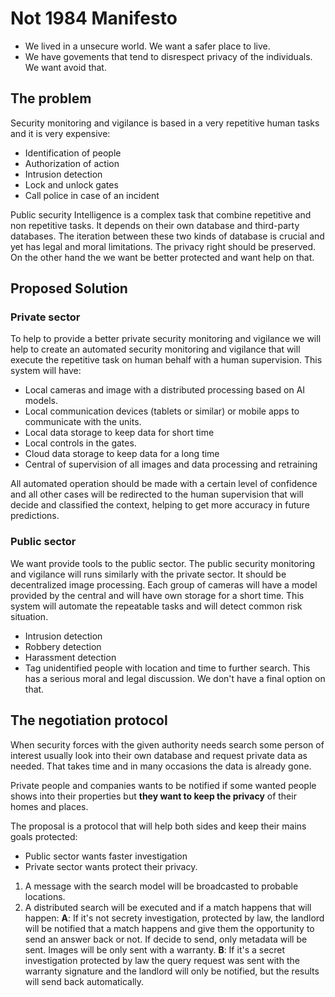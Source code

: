 # Not 1984 Manifesto

- We lived in a unsecure world. We want a safer place to live.
- We have govements that tend to disrespect privacy of the individuals. We want avoid that.

## The problem

Security monitoring and vigilance is based in a very repetitive human tasks and it is very expensive:

- Identification of people
- Authorization of action
- Intrusion detection
- Lock and unlock gates
- Call police in case of an incident

Public security Intelligence is a complex task that combine repetitive and non repetitive tasks. It depends on their own database and third-party databases. The iteration between these two kinds of database is crucial and yet has legal and moral limitations. The privacy right should be preserved. On the other hand the we want be better protected and want help on that.

## Proposed Solution

### Private sector

To help to provide a better private security monitoring and vigilance we will help to create an automated security monitoring and vigilance that will execute the repetitive task on human behalf with a human supervision. This system will have:

- Local cameras and image with a distributed processing based on AI models.
- Local communication devices (tablets or similar) or mobile apps to communicate with the units.
- Local data storage to keep data for short time
- Local controls in the gates.
- Cloud data storage to keep data for a long time
- Central of supervision of all images and data processing and retraining

All automated operation should be made with a certain level of confidence and all other cases will be redirected to the human supervision that will decide and classified the context, helping to get more accuracy in future predictions.

### Public sector

We want provide tools to the public sector. The public security monitoring and vigilance will runs similarly with the private sector. It should be decentralized image processing. Each group of cameras will have a model provided by the central and will have own storage for a short time. This system will automate the repeatable tasks and will detect common risk situation.

- Intrusion detection
- Robbery detection
- Harassment detection
- Tag unidentified people with location and time to further search. This has a serious moral and legal discussion. We don't have a final option on that.

## The negotiation protocol

When security forces with the given authority needs search some person of interest usually look into their own database and request private data as needed. That takes time and in many occasions the data is already gone.

Private people and companies wants to be notified if some wanted people shows into their properties but **they want to keep the privacy** of their homes and places.

The proposal is a protocol that will help both sides and keep their mains goals protected:

- Public sector wants faster investigation
- Private sector wants protect their privacy.

1. A message with the search model will be broadcasted to probable locations.
2. A distributed search will be executed and if a match happens that will happen:
   **A**: If it's not secrety investigation, protected by law, the landlord will be notified that a match happens and give them the opportunity to send an answer back or not.
   If decide to send, only metadata will be sent. Images will be only sent with a warranty.
   **B**: If it's a secret investigation protected by law the query request was sent with the warranty signature and the landlord will only be notified, but the results will send back automatically.
